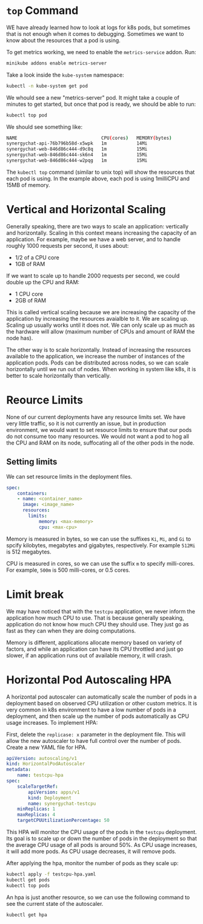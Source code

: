 # `top` Command

WE have already learned how to look at logs for k8s pods, but sometimes that is
not enough when it comes to debugging. Sometimes we want to know about the
resources that a pod is using.

To get metrics working, we need to enable the `metrics-service` addon. Run:

```bash
minikube addons enable metrics-server
```

Take a look inside the `kube-system` namespace:

```bash
kubectl -n kube-system get pod
```

We whould see a new "metrics-server" pod. It might take a couple of minutes to
get started, but once that pod is ready, we should be able to run:

```bash
kubectl top pod
```

We should see something like:

```bash
NAME                               CPU(cores)   MEMORY(bytes)   
synergychat-api-76b796b58d-x5wpk   1m           14Mi            
synergychat-web-846d86c444-d9c8q   1m           15Mi            
synergychat-web-846d86c444-sk6n4   1m           15Mi            
synergychat-web-846d86c444-w2pqg   1m           15Mi
```

The `kubectl top` command (similar to unix top) will show the resources that
each pod is using. In the example above, each pod is using 1milliCPU and 15MB of
memory.

# Vertical and Horizontal Scaling

Generally speaking, there are two ways to scale an application: vertically and
horizontally. Scaling in this context means increasing the capacity of an
application. For example, maybe we have a web server, and to handle roughly 1000
requests per second, it uses about:
- 1/2 of a CPU core
- 1GB of RAM

If we want to scale up to handle 2000 requests per second, we could double up
the CPU and RAM:
- 1 CPU core
- 2GB of RAM

This is called vertical scaling because we are increasing the capacity of the
application by increasing the resources avaialble to it. We are scaling up.
Scaling up usually works until it does not. We can only scale up as much as the
hardware will allow (maximum number of CPUs and amount of RAM the node has).

The other way is to scale horizontally. Instead of increasing the resources
available to the application, we increase the number of instances of the
application pods. Pods can be distributed across nodes, so we can scale
horizontally until we run out of nodes. When working in system like k8s, it is
better to scale horizontally than vertically.

# Reource Limits

None of our current deployments have any resource limits set. We have very
little traffic, so it is not currently an issue, but in production environment,
we would want to set resource limits to ensure that our pods do not consume too
many resources. We would not want a pod to hog all the CPU and RAM on its node,
suffocating all of the other pods in the node.

## Setting limits

We can set resource limits in the deployment files.

```yaml
spec:
    containers:
    - name: <container_name>
      image: <image_name>
      resources:
        limits:
            memory: <max-memory>
            cpu: <max-cpu>
```

Memory is measured in bytes, so we can use the suffixes `Ki`, `Mi`, and `Gi` to
spcify kilobytes, megabytes and gigabytes, respectively. For example `512Mi` is
512 megabytes. 

CPU is measured in cores, so we can use the suffix `m` to specify milli-cores.
For example, `500m` is 500 milli-cores, or 0.5 cores.

# Limit break

We may have noticed that with the `testcpu` application, we never inform the
application how much CPU to use. That is because generally speaking, application
do not know how much CPU they should use. They just go as fast as they can when
they are doing computations.

Memory is different, applications allocate memory based on variety of factors,
and while an application can have its CPU throttled and just go slower, if an
application runs out of available memory, it will crash.

# Horizontal Pod Autoscaling HPA

A horizontal pod autoscaler can automatically scale the number of pods in a
deployment based on observed CPU utilization or other custom metrics. It is very
common in k8s environment to have a low number of pods in a deployment, and then
scale up the number of pods automatically as CPU usage increases. To implement
HPA:

First, delete the `replicase: x` parameter in the deployment file. This will
allow the new autoscaler to have full control over the number of pods. Create a
new YAML file for HPA.

```yaml
apiVersion: autoscaling/v1
kind: HorizontalPodAutoscaler
metadata:
    name: testcpu-hpa
spec:
    scaleTargetRef:
        apiVersion: apps/v1
        kind: Deployment
        name: synergychat-testcpu
    minReplicas: 1
    maxReplicas: 4
    targetCPUUtilizationPercentage: 50
```

This HPA will monitor the CPU usage of the pods in the `testcpu` deployment. Its
goal is to scale up or down the number of pods in the deployment so that the
average CPU usage of all pods is around 50%. As CPU usage increases, it will add
more pods. As CPU usage decreases, it will remove pods.

After applying the hpa, monitor the number of pods as they scale up:

```bash
kubectl apply -f testcpu-hpa.yaml
kubectl get pods
kubectl top pods
```

An hpa is just another resource, so we can use the following command to see the
current state of the autoscaler.

```bash
kubectl get hpa
```
